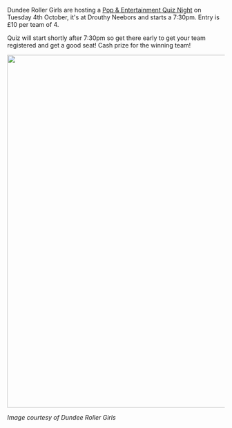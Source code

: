 <html><body><p>Dundee Roller Girls are hosting a <a href="http://www.facebook.com/event.php?eid=153555104732513">Pop &amp; Entertainment Quiz Night</a> on Tuesday 4th October, it's at Drouthy Neebors and starts a 7:30pm. Entry is £10 per team of 4.

Quiz will start shortly after 7:30pm so get there early to get your team registered and get a good seat! Cash prize for the winning team!
</p><p style="text-align:center;"><a href="http://www.scottishrollerderbyblog.com/2011/09/a6.jpg"><img class="alignnone size-large wp-image-152 aligncenter" title="A6" src="http://www.scottishrollerderbyblog.com/2011/09/a6.jpg?w=726" alt="" width="581" height="819"></a></p>
<em>Image courtesy of Dundee Roller Girls</em></body></html>
